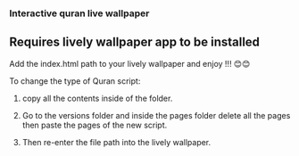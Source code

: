 ### Interactive quran live wallpaper

## Requires lively wallpaper app to be installed

Add the index.html path to your lively wallpaper and enjoy !!! 😊😊

To change the type of Quran script:

1. copy all the contents inside of the folder.

2. Go to the versions folder and inside the pages folder delete all the pages then paste the pages of the new script.

3. Then re-enter the file path into the lively wallpaper.
